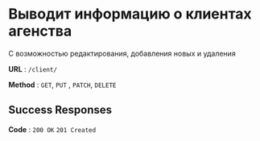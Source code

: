 # Выводит информацию о клиентах агенства
С возможностью редактирования, добавления новых и удаления

**URL** : `/client/`

**Method** : `GET`, `PUT` , `PATCH`, `DELETE`

## Success Responses

**Code** : `200 OK` `201 Created`